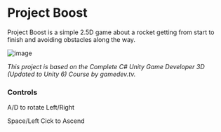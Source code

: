 # Project Boost

Project Boost is a simple 2.5D game about a rocket getting from start to finish and avoiding obstacles along the way.


![image](https://github.com/user-attachments/assets/41e4baa3-deb0-4abc-975b-96017d40b759)



*This project is based on the Complete C# Unity Game Developer 3D (Updated to Unity 6) Course by gamedev.tv.*

### Controls

A/D to rotate Left/Right

Space/Left Cick to Ascend
